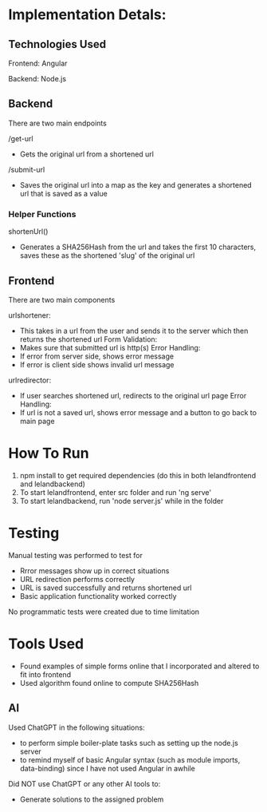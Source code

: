 # Implementation Detals:

## Technologies Used
Frontend: Angular

Backend: Node.js

## Backend
There are two main endpoints

/get-url
 - Gets the original url from a shortened url

/submit-url
 - Saves the original url into a map as the key and generates a shortened url that is saved as a value

### Helper Functions
shortenUrl()
 - Generates a SHA256Hash from the url and takes the first 10 characters, saves these as the shortened 'slug' of the original url

## Frontend
There are two main components

urlshortener:
 - This takes in a url from the user and sends it to the server which then returns the shortened url
Form Validation: 
 - Makes sure that submitted url is http(s)
Error Handling: 
 - If error from server side, shows error message
 - If error is client side shows invalid url message

urlredirector:
- If user searches shortened url, redirects to the original url page
Error Handling:
- If url is not a saved url, shows error message and a button to go back to main page

# How To Run
1. npm install to get required dependencies (do this in both lelandfrontend and lelandbackend)
2. To start lelandfrontend, enter src folder and run 'ng serve'
3. To start lelandbackend, run 'node server.js' while in the folder

# Testing
Manual testing was performed to test for 
- Rrror messages show up in correct situations
- URL redirection performs correctly
- URL is saved successfully and returns shortened url
- Basic application functionality worked correctly

No programmatic tests were created due to time limitation

# Tools Used
- Found examples of simple forms online that I incorporated and altered to fit into frontend
- Used algorithm found online to compute SHA256Hash
## AI
Used ChatGPT in the following situations:
 - to perform simple boiler-plate tasks such as setting up the node.js server
 - to remind myself of basic Angular syntax (such as module imports, data-binding) since I have not used Angular in awhile

Did NOT use ChatGPT or any other AI tools to:
 - Generate solutions to the assigned problem
